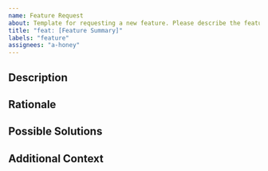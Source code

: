 ```yaml
---
name: Feature Request
about: Template for requesting a new feature. Please describe the feature you'd like to see added to improve the product.
title: "feat: [Feature Summary]"
labels: "feature"
assignees: "a-honey"
---
```


## Description
<!-- Describe the feature you would like to request in detail. What functionality would it add to the Linked Out Admin Page? -->

## Rationale
<!-- Explain why this feature is important and how it would benefit the project. -->

## Possible Solutions
<!-- Provide any ideas or approaches for implementing this feature. If unsure, leave this section for discussion. -->

## Additional Context
<!-- Add any other context, screenshots, or examples related to the feature request, if applicable. -->
